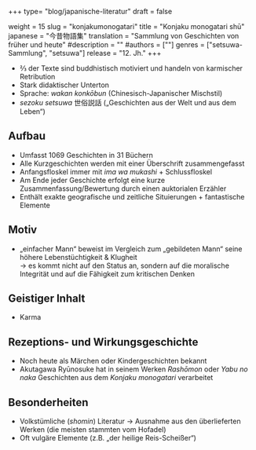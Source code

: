+++
type= "blog/japanische-literatur"
draft = false

weight = 15
slug = "konjakumonogatari"
title = "Konjaku monogatari shū"
japanese = "今昔物語集"
translation = "Sammlung von Geschichten von früher und heute"
#description = ""
#authors = [""]
genres = ["setsuwa-Sammlung", "setsuwa"]
release = "12. Jh."
+++

- ⅔ der Texte sind buddhistisch motiviert und handeln von karmischer Retribution
- Stark didaktischer Unterton
- Sprache: *wakan konkōbun* (Chinesisch-Japanischer Mischstil)
- *sezoku setsuwa* 世俗説話 („Geschichten aus der Welt und aus dem Leben“)

## Aufbau

- Umfasst 1069 Geschichten in 31 Büchern
- Alle Kurzgeschichten werden mit einer Überschrift zusammengefasst
- Anfangsfloskel immer mit *ima wa mukashi* + Schlussfloskel
- Am Ende jeder Geschichte erfolgt eine kurze Zusammenfassung/Bewertung durch einen auktorialen Erzähler
- Enthält exakte geografische und zeitliche Situierungen + fantastische Elemente

## Motiv

- „einfacher Mann“ beweist im Vergleich zum „gebildeten Mann“ seine höhere Lebenstüchtigkeit & Klugheit  
  -> es kommt nicht auf den Status an, sondern auf die moralische Integrität und auf die Fähigkeit zum kritischen Denken

## Geistiger Inhalt

- Karma

## Rezeptions- und Wirkungsgeschichte

- Noch heute als Märchen oder Kindergeschichten bekannt
- Akutagawa Ryūnosuke hat in seinem Werken *Rashōmon* oder *Yabu no naka* Geschichten aus dem *Konjaku monogatari* verarbeitet

## Besonderheiten

- Volkstümliche (*shomin*) Literatur -> Ausnahme aus den überlieferten Werken (die meisten stammten vom Hofadel)
- Oft vulgäre Elemente (z.B. „der heilige Reis-Scheißer“)
